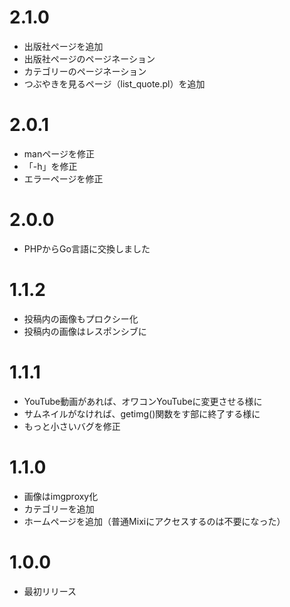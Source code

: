 # 2.1.0
* 出版社ページを追加
* 出版社ページのページネーション
* カテゴリーのページネーション
* つぶやきを見るページ（list_quote.pl）を追加

# 2.0.1
* manページを修正
* 「-h」を修正
* エラーページを修正

# 2.0.0
* PHPからGo言語に交換しました

# 1.1.2
* 投稿内の画像もプロクシー化
* 投稿内の画像はレスポンシブに

# 1.1.1
* YouTube動画があれば、オワコンYouTubeに変更させる様に
* サムネイルがなければ、getimg()関数をす部に終了する様に
* もっと小さいバグを修正

# 1.1.0
* 画像はimgproxy化
* カテゴリーを追加
* ホームページを追加（普通Mixiにアクセスするのは不要になった）

# 1.0.0
* 最初リリース
